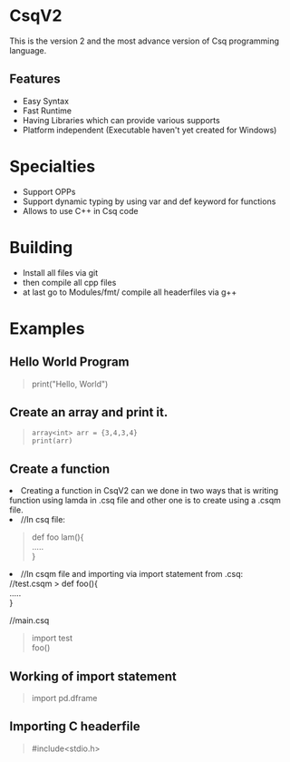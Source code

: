 # CsqV2
This is the version 2 and the most advance version of Csq programming language.


## Features
* Easy Syntax
* Fast Runtime
* Having Libraries which can provide various supports
* Platform independent  (Executable haven't yet created for Windows)

# Specialties
* Support OPPs
* Support dynamic typing by using var and def keyword for functions
* Allows to use C++ in Csq code
# Building
* Install all files via git
* then compile all cpp files
* at last go to Modules/fmt/ compile all headerfiles via g++
# Examples 

## Hello World Program

> print("Hello, World")

## Create an array and print it.

> `array<int> arr = {3,4,3,4}` <br>
  `print(arr)`
  
## Create a function
<li>Creating a function in CsqV2 can we done in two ways that is writing function using lamda in .csq file and other one is to create using a .csqm file.</li>
<li>//In csq file:<br>

> def foo lam(){<br>
  .....<br>
  }
</li>
<li>//In csqm file and importing via import statement from .csq:<br>
//test.csqm
> def foo(){<br>
.....</br>
}

//main.csq

> import test <br>
  foo()

</li>

## Working of import statement
> import pd.dframe


## Importing C headerfile
> #include<stdio.h>
